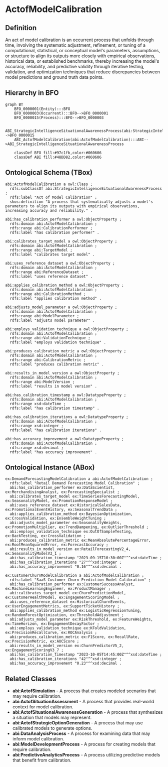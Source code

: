 # ActofModelCalibration

## Definition
An act of model calibration is an occurrent process that unfolds through time, involving the systematic adjustment, refinement, or tuning of a computational, statistical, or conceptual model's parameters, assumptions, or structure to align its outputs more closely with empirical observations, historical data, or established benchmarks, thereby increasing the model's accuracy, reliability, and predictive validity through iterative testing, validation, and optimization techniques that reduce discrepancies between model predictions and ground truth data points.

## Hierarchy in BFO
```mermaid
graph BT
    BFO_0000001(Entity):::BFO
    BFO_0000003(Occurrent):::BFO-->BFO_0000001
    BFO_0000015(Process):::BFO-->BFO_0000003
    
    ABI_StrategicIntelligenceSituationalAwarenessProcess(abi:StrategicIntelligenceSituationalAwarenessProcess):::ABI-->BFO_0000015
    ABI_ActofModelCalibration(abi:ActofModelCalibration):::ABI-->ABI_StrategicIntelligenceSituationalAwarenessProcess
    
    classDef BFO fill:#97c1fb,color:#060606
    classDef ABI fill:#48DD82,color:#060606
```

## Ontological Schema (TBox)
```turtle
abi:ActofModelCalibration a owl:Class ;
  rdfs:subClassOf abi:StrategicIntelligenceSituationalAwarenessProcess ;
  rdfs:label "Act of Model Calibration" ;
  skos:definition "A process that systematically adjusts a model's parameters to align its outputs with empirical observations, increasing accuracy and reliability." .

abi:has_calibration_performer a owl:ObjectProperty ;
  rdfs:domain abi:ActofModelCalibration ;
  rdfs:range abi:CalibrationPerformer ;
  rdfs:label "has calibration performer" .

abi:calibrates_target_model a owl:ObjectProperty ;
  rdfs:domain abi:ActofModelCalibration ;
  rdfs:range abi:TargetModel ;
  rdfs:label "calibrates target model" .

abi:uses_reference_dataset a owl:ObjectProperty ;
  rdfs:domain abi:ActofModelCalibration ;
  rdfs:range abi:ReferenceDataset ;
  rdfs:label "uses reference dataset" .

abi:applies_calibration_method a owl:ObjectProperty ;
  rdfs:domain abi:ActofModelCalibration ;
  rdfs:range abi:CalibrationMethod ;
  rdfs:label "applies calibration method" .

abi:adjusts_model_parameter a owl:ObjectProperty ;
  rdfs:domain abi:ActofModelCalibration ;
  rdfs:range abi:ModelParameter ;
  rdfs:label "adjusts model parameter" .

abi:employs_validation_technique a owl:ObjectProperty ;
  rdfs:domain abi:ActofModelCalibration ;
  rdfs:range abi:ValidationTechnique ;
  rdfs:label "employs validation technique" .

abi:produces_calibration_metric a owl:ObjectProperty ;
  rdfs:domain abi:ActofModelCalibration ;
  rdfs:range abi:CalibrationMetric ;
  rdfs:label "produces calibration metric" .

abi:results_in_model_version a owl:ObjectProperty ;
  rdfs:domain abi:ActofModelCalibration ;
  rdfs:range abi:ModelVersion ;
  rdfs:label "results in model version" .

abi:has_calibration_timestamp a owl:DatatypeProperty ;
  rdfs:domain abi:ActofModelCalibration ;
  rdfs:range xsd:dateTime ;
  rdfs:label "has calibration timestamp" .

abi:has_calibration_iterations a owl:DatatypeProperty ;
  rdfs:domain abi:ActofModelCalibration ;
  rdfs:range xsd:integer ;
  rdfs:label "has calibration iterations" .

abi:has_accuracy_improvement a owl:DatatypeProperty ;
  rdfs:domain abi:ActofModelCalibration ;
  rdfs:range xsd:decimal ;
  rdfs:label "has accuracy improvement" .
```

## Ontological Instance (ABox)
```turtle
ex:DemandForecastingModelCalibration a abi:ActofModelCalibration ;
  rdfs:label "Retail Demand Forecasting Model Calibration" ;
  abi:has_calibration_performer ex:DataScientist, ex:MerchandisingAnalyst, ex:ForecastingSpecialist ;
  abi:calibrates_target_model ex:TimeSeriesForecastingModel, ex:SeasonalityModel, ex:PromotionResponseModel ;
  abi:uses_reference_dataset ex:HistoricalSalesData, ex:PromotionalEventHistory, ex:SeasonalTrendData ;
  abi:applies_calibration_method ex:BayesianOptimization, ex:CrossValidation, ex:EnsembleWeightTuning ;
  abi:adjusts_model_parameter ex:SeasonalityWeights, ex:PromotionMultiplier, ex:TrendDampening, ex:OutlierThreshold ;
  abi:employs_validation_technique ex:OutOfSampleTesting, ex:BackTesting, ex:CrossValidation ;
  abi:produces_calibration_metric ex:MeanAbsolutePercentageError, ex:RootMeanSquaredError, ex:ForecastAccuracy ;
  abi:results_in_model_version ex:RetailForecastingV2_4, ex:SeasonalityModelV3_1 ;
  abi:has_calibration_timestamp "2023-09-15T10:30:00Z"^^xsd:dateTime ;
  abi:has_calibration_iterations "27"^^xsd:integer ;
  abi:has_accuracy_improvement "0.16"^^xsd:decimal .

ex:CustomerChurnModelCalibration a abi:ActofModelCalibration ;
  rdfs:label "SaaS Customer Churn Prediction Model Calibration" ;
  abi:has_calibration_performer ex:CustomerSuccessAnalyst, ex:MachineLearningEngineer, ex:ProductManager ;
  abi:calibrates_target_model ex:ChurnPredictionModel, ex:CustomerHealthModel, ex:EngagementScoringModel ;
  abi:uses_reference_dataset ex:HistoricalChurnEvents, ex:UserEngagementMetrics, ex:SupportTicketHistory ;
  abi:applies_calibration_method ex:LogisticRegressionTuning, ex:RandomForestOptimization, ex:ThresholdAdjustment ;
  abi:adjusts_model_parameter ex:RiskThreshold, ex:FeatureWeights, ex:TimeHorizon, ex:EngagementDecayFactor ;
  abi:employs_validation_technique ex:KFoldValidation, ex:PrecisionRecallCurve, ex:ROCAnalysis ;
  abi:produces_calibration_metric ex:F1Score, ex:RecallRate, ex:PrecisionMetric, ex:AUCScore ;
  abi:results_in_model_version ex:ChurnPredictorV5_2, ex:EngagementScoringV3_7 ;
  abi:has_calibration_timestamp "2023-10-05T14:45:00Z"^^xsd:dateTime ;
  abi:has_calibration_iterations "42"^^xsd:integer ;
  abi:has_accuracy_improvement "0.23"^^xsd:decimal .
```

## Related Classes
- **abi:ActofSimulation** - A process that creates modeled scenarios that may require calibration.
- **abi:ActofSituationAssessment** - A process that provides real-world context for model calibration.
- **abi:ActofSituationalAwarenessGeneration** - A process that synthesizes a situation that models may represent.
- **abi:ActofStrategicOptionGeneration** - A process that may use calibrated models to generate options.
- **abi:DataAnalysisProcess** - A process for examining data that may inform model calibration.
- **abi:ModelDevelopmentProcess** - A process for creating models that require calibration.
- **abi:PredictiveAnalyticsProcess** - A process utilizing predictive models that benefit from calibration. 